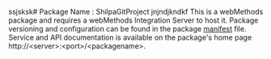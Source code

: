 ssjsksk# Package Name : ShilpaGitProject
jnjndjkndkf
This is a webMethods package and requires a webMethods Integration Server to host it. Package versioning and configuration can be found in the package [manifest](./ShilpaGitProject/manifest.v3) file. Service and API documentation is available on the package's home page http://&lt;server&gt;:&lt;port&gt;/&lt;packagename>.
